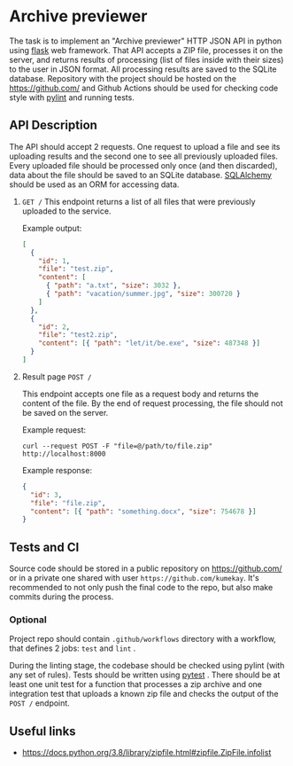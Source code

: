 # Archive previewer

The task is to implement an "Archive previewer" HTTP JSON API in python using [flask](https://flask.palletsprojects.com/en/2.0.x/) web framework. That API accepts a ZIP file, processes it on the server, and returns results of processing (list of files inside with their sizes) to the user in JSON format. All processing results are saved to the SQLite database. Repository with the project should be hosted on the https://github.com/ and Github Actions should be used for checking code style with [pylint](https://www.pylint.org/) and running tests.

## API Description

The API should accept 2 requests. One request to upload a file and see its uploading results and the second one to see all previously uploaded files. Every uploaded file should be processed only once (and then discarded), data about the file should be saved to an SQLite database. [SQLAlchemy](https://www.sqlalchemy.org/) should be used as an ORM for accessing data.

1. `GET /`
   This endpoint returns a list of all files that were previously uploaded to the service.

   Example output:

   ```json
   [
     {
       "id": 1,
       "file": "test.zip",
       "content": [
         { "path": "a.txt", "size": 3032 },
         { "path": "vacation/summer.jpg", "size": 300720 }
       ]
     },
     {
       "id": 2,
       "file": "test2.zip",
       "content": [{ "path": "let/it/be.exe", "size": 487348 }]
     }
   ]
   ```

2. Result page `POST /`

   This endpoint accepts one file as a request body and returns the content of the file. By the end of request processing, the file should not be saved on the server.

   Example request:

   ```
   curl --request POST -F "file=@/path/to/file.zip" http://localhost:8000
   ```

   Example response:

   ```json
   {
     "id": 3,
     "file": "file.zip",
     "content": [{ "path": "something.docx", "size": 754678 }]
   }
   ```

## Tests and CI

Source code should be stored in a public repository on https://github.com/ or in a private one shared with user `https://github.com/kumekay`. It's recommended to not only push the final code to the repo, but also make commits during the process.

### Optional

Project repo should contain `.github/workflows` directory with a workflow, that defines 2 jobs: `test` and `lint` .

During the linting stage, the codebase should be checked using pylint (with any set of rules). Tests should be written using [pytest](https://docs.pytest.org/en/6.2.x/) . There should be at least one unit test for a function that processes a zip archive and one integration test that uploads a known zip file and checks the output of the `POST /` endpoint.

## Useful links

- https://docs.python.org/3.8/library/zipfile.html#zipfile.ZipFile.infolist
